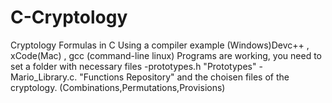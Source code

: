 # C-Cryptology
Cryptology Formulas in C
Using a compiler example (Windows)Devc++ , xCode(Mac) , gcc (command-line linux)
Programs are working, you need to set a folder with necessary files 
-prototypes.h            "Prototypes"
-Mario_Library.c.      "Functions Repository"
and the choisen files of the cryptology.
(Combinations,Permutations,Provisions)
